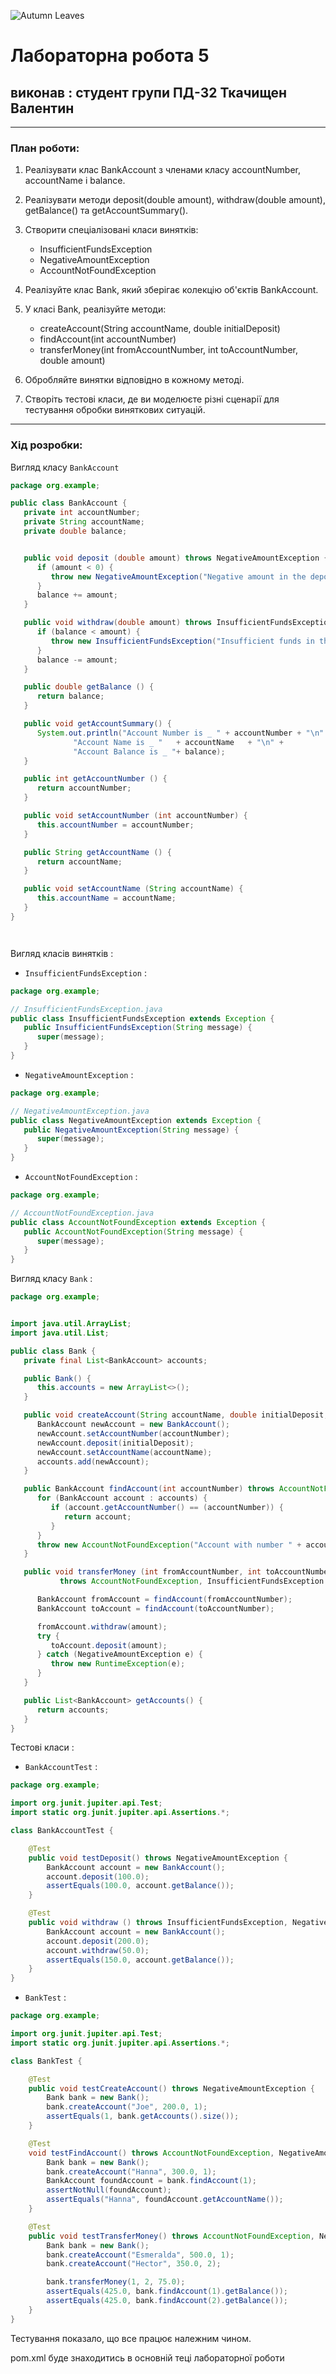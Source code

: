 
![Autumn Leaves](./autumn.jpg)

# Лабораторна робота 5
## виконав : студент групи ПД-32 Ткачищен Валентин
***
### План роботи:

1. Реалізувати клас BankAccount з членами класу accountNumber, accountName і balance.
2. Реалізувати методи deposit(double amount), withdraw(double amount), getBalance() та getAccountSummary().
3. Створити спеціалізовані класи винятків:
   - InsufficientFundsException
   - NegativeAmountException
   - AccountNotFoundException

4. Реалізуйте клас Bank, який зберігає колекцію об'єктів BankAccount.
5. У класі Bank, реалізуйте методи:
   - createAccount(String accountName, double initialDeposit)
   - findAccount(int accountNumber)
   - transferMoney(int fromAccountNumber, int toAccountNumber, double amount)
5. Обробляйте винятки відповідно в кожному методі.
6. Створіть тестові класи, де ви моделюєте різні сценарії для тестування обробки виняткових ситуацій.
***
### Хід розробки:

Вигляд класу `BankAccount`
```java
package org.example;

public class BankAccount {
   private int accountNumber;
   private String accountName;
   private double balance;


   public void deposit (double amount) throws NegativeAmountException {
      if (amount < 0) {
         throw new NegativeAmountException("Negative amount in the deposit");
      }
      balance += amount;
   }

   public void withdraw(double amount) throws InsufficientFundsException {
      if (balance < amount) {
         throw new InsufficientFundsException("Insufficient funds in the account");
      }
      balance -= amount;
   }

   public double getBalance () {
      return balance;
   }

   public void getAccountSummary() {
      System.out.println("Account Number is _ " + accountNumber + "\n" +
              "Account Name is _ "   + accountName   + "\n" +
              "Account Balance is _ "+ balance);
   }

   public int getAccountNumber () {
      return accountNumber;
   }

   public void setAccountNumber (int accountNumber) {
      this.accountNumber = accountNumber;
   }

   public String getAccountName () {
      return accountName;
   }

   public void setAccountName (String accountName) {
      this.accountName = accountName;
   }
}




```

Вигляд класів винятків :

- `InsufficientFundsException` :
```java
package org.example;

// InsufficientFundsException.java
public class InsufficientFundsException extends Exception {
   public InsufficientFundsException(String message) {
      super(message);
   }
}
```
- `NegativeAmountException` :
```java
package org.example;

// NegativeAmountException.java
public class NegativeAmountException extends Exception {
   public NegativeAmountException(String message) {
      super(message);
   }
}
```
- `AccountNotFoundException` :
```java
package org.example;

// AccountNotFoundException.java
public class AccountNotFoundException extends Exception {
   public AccountNotFoundException(String message) {
      super(message);
   }
}

```

Вигляд класу `Bank` :
```java
package org.example;


import java.util.ArrayList;
import java.util.List;

public class Bank {
   private final List<BankAccount> accounts;

   public Bank() {
      this.accounts = new ArrayList<>();
   }

   public void createAccount(String accountName, double initialDeposit, int accountNumber) throws NegativeAmountException {
      BankAccount newAccount = new BankAccount();
      newAccount.setAccountNumber(accountNumber);
      newAccount.deposit(initialDeposit);
      newAccount.setAccountName(accountName);
      accounts.add(newAccount);
   }

   public BankAccount findAccount(int accountNumber) throws AccountNotFoundException {
      for (BankAccount account : accounts) {
         if (account.getAccountNumber() == (accountNumber)) {
            return account;
         }
      }
      throw new AccountNotFoundException("Account with number " + accountNumber + " not found");
   }

   public void transferMoney (int fromAccountNumber, int toAccountNumber, double amount)
           throws AccountNotFoundException, InsufficientFundsException {

      BankAccount fromAccount = findAccount(fromAccountNumber);
      BankAccount toAccount = findAccount(toAccountNumber);

      fromAccount.withdraw(amount);
      try {
         toAccount.deposit(amount);
      } catch (NegativeAmountException e) {
         throw new RuntimeException(e);
      }
   }

   public List<BankAccount> getAccounts() {
      return accounts;
   }
}
```
Тестові класи :
- `BankAccountTest` :
```java
package org.example;

import org.junit.jupiter.api.Test;
import static org.junit.jupiter.api.Assertions.*;

class BankAccountTest {

    @Test
    public void testDeposit() throws NegativeAmountException {
        BankAccount account = new BankAccount();
        account.deposit(100.0);
        assertEquals(100.0, account.getBalance());
    }

    @Test
    public void withdraw () throws InsufficientFundsException, NegativeAmountException {
        BankAccount account = new BankAccount();
        account.deposit(200.0);
        account.withdraw(50.0);
        assertEquals(150.0, account.getBalance());
    }
}
```
- `BankTest` :
```java
package org.example;

import org.junit.jupiter.api.Test;
import static org.junit.jupiter.api.Assertions.*;

class BankTest {

    @Test
    public void testCreateAccount() throws NegativeAmountException {
        Bank bank = new Bank();
        bank.createAccount("Joe", 200.0, 1);
        assertEquals(1, bank.getAccounts().size());
    }

    @Test
    void testFindAccount() throws AccountNotFoundException, NegativeAmountException {
        Bank bank = new Bank();
        bank.createAccount("Hanna", 300.0, 1);
        BankAccount foundAccount = bank.findAccount(1);
        assertNotNull(foundAccount);
        assertEquals("Hanna", foundAccount.getAccountName());
    }

    @Test
    public void testTransferMoney() throws AccountNotFoundException, NegativeAmountException, InsufficientFundsException {
        Bank bank = new Bank();
        bank.createAccount("Esmeralda", 500.0, 1);
        bank.createAccount("Hector", 350.0, 2);

        bank.transferMoney(1, 2, 75.0);
        assertEquals(425.0, bank.findAccount(1).getBalance());
        assertEquals(425.0, bank.findAccount(2).getBalance());
    }
}
```
Тестування показало, що все працює належним чином.

pom.xml буде знаходитись в основній теці лабораторної роботи